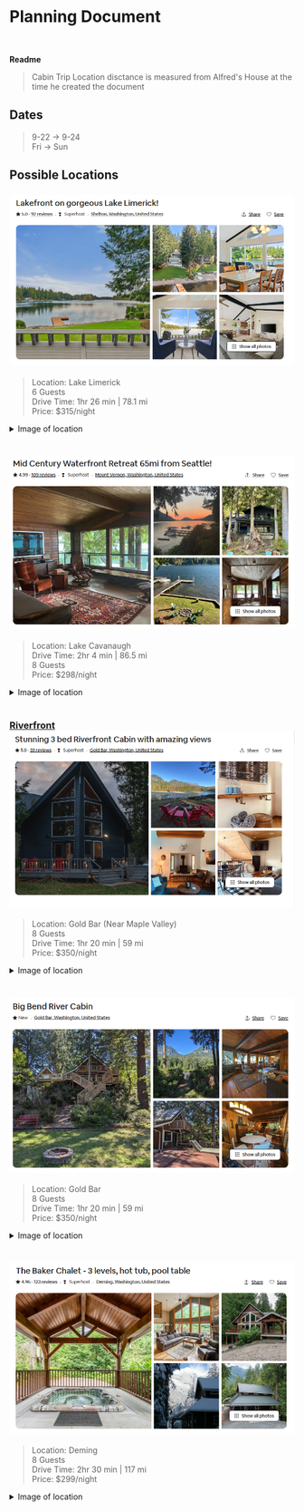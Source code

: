 # Planning Document 
<br>

**Readme**
> Cabin Trip
> Location disctance is measured from Alfred's House at the time he created the document

## Dates
> 9-22 -> 9-24 <br>
> Fri -> Sun


## Possible Locations

### [![](LinkPreview/LakeFrontPreview.png)](https://www.airbnb.com/rooms/51293110?adults=6&check_in=2023-09-22&check_out=2023-09-24&source_impression_id=p3_1694462259_t3DKvdDF0dDSy%2Fhm&previous_page_section_name=1000&federated_search_id=f3a782d1-2504-49b6-80ea-9bf1553e62c8)
> Location: Lake Limerick  <br>
> 6 Guests <br>
> Drive Time: 1hr 26 min | 78.1 mi <br>
> Price: $315/night <br>
<details closed>
  <summary>
    Image of location
  </summary>
  
  ![](Map%20Locations/Lake%20Limerick.png)
</details>

 <br>

### [![](LinkPreview/WaterfrontPreview.png)](https://www.airbnb.com/rooms/49888576?adults=6&check_in=2023-09-22&check_out=2023-09-24&source_impression_id=p3_1694462259_YWgAQWJu4tUtvo0U&previous_page_section_name=1000&federated_search_id=f3a782d1-2504-49b6-80ea-9bf1553e62c8)
> Location: Lake Cavanaugh <br>
> Drive Time: 2hr 4 min | 86.5 mi <br>
> 8 Guests <br>
> Price: $298/night <br>
<details closed>
  <summary>
    Image of location
  </summary>
  
  ![](Map%20Locations/Lake%20Cavanaugh.png)
</details>

 <br>

### [Riverfront ![](LinkPreview/RiverFrontPreview.png)](https://www.airbnb.com/rooms/760300248861804241?adults=6&check_in=2023-09-22&check_out=2023-09-24&source_impression_id=p3_1694462259_9mfVfg79v6X9cVa7&previous_page_section_name=1000&federated_search_id=f3a782d1-2504-49b6-80ea-9bf1553e62c8)
> Location: Gold Bar (Near Maple Valley) <br>
> 8 Guests <br>
> Drive Time: 1hr 20 min | 59 mi <br>
> Price: $350/night <br>
<details closed>
  <summary>
    Image of location
  </summary>
  
  ![](Map%20Locations/Gold%20Bar.png)
</details>

 <br>

### [![](LinkPreview/RiverCabinPreview.png)](https://www.airbnb.com/rooms/960866073836301145?adults=6&check_in=2023-09-22&check_out=2023-09-24&source_impression_id=p3_1694462259_ibszzkxUEqdnn96t&previous_page_section_name=1000&federated_search_id=f3a782d1-2504-49b6-80ea-9bf1553e62c8)
> Location: Gold Bar <br>
> 8 Guests <br>
> Drive Time: 1hr 20 min | 59 mi <br>
> Price: $350/night <br>
<details closed>
  <summary>
    Image of location
  </summary>
  
  ![](Map%20Locations/Gold%20Bar.png)
</details>

 <br>

### [![](LinkPreview/BakerChaletPreview.png)](https://www.airbnb.com/rooms/15773305?adults=6&check_in=2023-09-22&check_out=2023-09-24&source_impression_id=p3_1694462259_DVS%2BZo2NoysSpYNy&previous_page_section_name=1000&federated_search_id=f3a782d1-2504-49b6-80ea-9bf1553e62c8)
> Location: Deming <br>
> 8 Guests <br>
> Drive Time: 2hr 30 min | 117 mi <br>
> Price: $299/night <br>
<details closed>
  <summary>
    Image of location
  </summary>
  
  ![](Map%20Locations/Deming.png)
</details>
